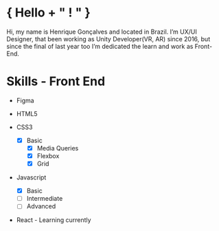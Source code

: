 # { Hello + " ! " }

Hi, my name is Henrique Gonçalves and located in Brazil. I’m UX/UI Designer, that been working as Unity Developer(VR, AR) since 2016, but since the final of last year too I’m dedicated the learn and work as Front-End.

# Skills - Front End
 - Figma
 
 - HTML5
  
 - CSS3
	 - [x] Basic
		- [x] Media Queries
		- [x] Flexbox
		- [x] Grid
 
 - Javascript
	 - [x] Basic
	 - [ ] Intermediate
	 - [ ] Advanced

- React - Learning currently 
